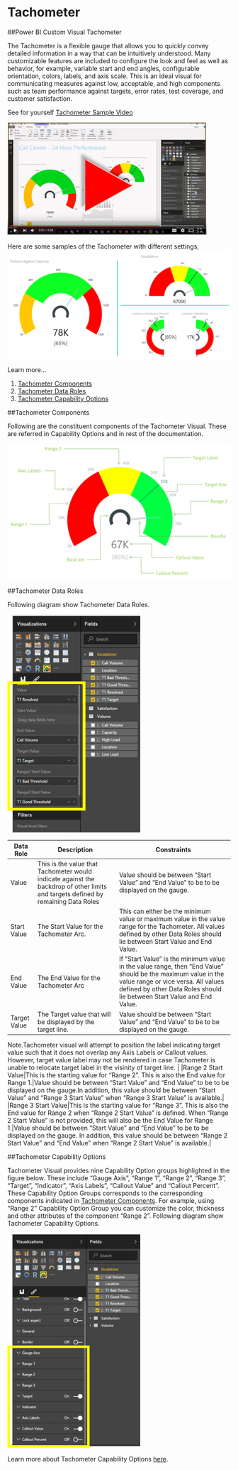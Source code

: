 ﻿
# Tachometer
##Power BI Custom Visual Tachometer

The Tachometer is a flexible gauge that allows you to quickly convey detailed information in a way that can be intuitively understood.  Many customizable features are included to configure the look and feel as well as behavior, for example, variable start and end angles, configurable orientation, colors, labels, and axis scale.  This is an ideal visual for communicating measures against low, acceptable, and high components such as team performance against targets, error rates, test coverage, and customer satisfaction. 

See for yourself [Tachometer Sample Video](https://www.youtube.com/watch?v=C3OXdETbS9o)

[<img src="images/YouTube.PNG" alt="Drawing" width="450px">](https://www.youtube.com/watch?v=C3OXdETbS9o "Tachometer Sample Video")

Here are some samples of the Tachometer with different settings, 
![](images/ScreenshotBase.png)

Learn more...

1. [Tachometer Components](README.md#tachometer-components)
2. [Tachometer Data Roles](README.md#tachometer-data-roles)
3. [Tachometer Capability Options](README.md#tachometer-capability-options)

##Tachometer Components

Following are the constituent components of the Tachometer Visual. These are referred in Capability Options and in rest of the documentation.

<img src="images/TachometerComponents.png" alt="Drawing" width="600px">

##Tachometer Data Roles

Following diagram show Tachometer Data Roles.

<img src="images/TachometerDataRoles.png" alt="Drawing" width="300px">

|Data Role|Description|Constraints|
|---|---|---|
|Value| This is the value that Tachometer would indicate against the backdrop of other limits and targets defined by remaining Data Roles |Value should be between “Start Value” and “End Value” to be to be displayed on the gauge.|
|Start Value|The Start Value for the Tachometer Arc.|This can either be the minimum value or maximum value in the value range for the Tachometer. All values defined by other Data Roles should lie between Start Value and End Value.|
|End Value|The End Value for the Tachometer Arc|If “Start Value” is the minimum value in the value range, then “End Value” should be the maximum value in the value range or vice versa. All values defined by other Data Roles should lie between Start Value and End Value.|
|Target Value|The Target value that will be displayed by the target line.|Value should be between “Start Value” and “End Value” to be to be displayed on the gauge.
Note.Tachometer visual will attempt to position the label indicating target value such that it does not overlap any Axis Labels or Callout values. However, target value label may not be rendered in case Tachometer is unable to relocate target label in the visinity of target line.
|
|Range 2 Start Value|This is the starting value for “Range 2”. This is also the End value for Range 1.|Value should be between “Start Value” and “End Value” to be to be displayed on the gauge.In addition, this value should be between “Start Value” and “Range 3 Start Value” when “Range 3 Start Value” is available.|
|Range 3 Start Value|This is the starting value for “Range 3”. This is also the End value for Range 2 when “Range 2 Start Value” is defined. When “Range 2 Start Value” is not provided, this will also be the End Value for Range 1.|Value should be between “Start Value” and “End Value” to be to be displayed on the gauge. In addition, this value should be between “Range 2 Start Value” and “End Value” when “Range 2 Start Value” is available.|

##Tachometer Capability Options

Tachometer Visual provides nine Capability Option groups highlighted in the figure below. These include “Gauge Axis”, “Range 1”, “Range 2”, “Range 3”, “Target”, “Indicator”, “Axis Labels”, “Callout Value” and “Callout Percent”. These Capability Option Groups corresponds to the corresponding components indicated in [Tachometer Components](README.md#tachometer-components). For example, using “Range 2” Capability Option Group you can customize the color, thickness and other attributes of the component “Range 2”. 
Following diagram show Tachometer Capability Options.

<img src="images/TachometerCapabilityOptions.png" alt="Drawing" width="300px">

Learn more about Tachometer Capability Options [here](Capabilities/README.md).
